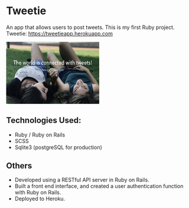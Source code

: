 # Tweetie

An app that allows users to post tweets.
This is my first Ruby project.
<br/>
Tweetie: https://tweetieapp.herokuapp.com

<img src="./tweetie.png" width="50%" height="50%">

## Technologies Used:
- Ruby / Ruby on Rails
- SCSS
- Sqlite3 (postgreSQL for production)


## Others
- Developed using a RESTful API server in Ruby on Rails.
- Built a front end interface, and created a user authentication function with Ruby on Rails.
- Deployed to Heroku.